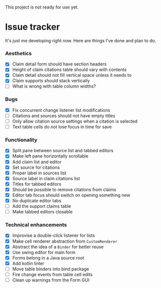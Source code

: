 This project is not ready for use yet.

# Issue tracker
It's just me developing right now. Here are things I've done and plan to do.

### Aesthetics
- [x] Claim detail form should have section headers
- [x] Height of claim citations table should vary with contents
- [x] Claim detail should not fill vertical space unless it needs to
- [x] Claim supports should stack vertically
- [ ] What is wrong with table column widths?

### Bugs
- [x] Fix concurrent change listener list modifications
- [ ] Citations and sources should not have empty titles
- [ ] Only allow citation source settings when a citation is selected
- [ ] Text table cells do not lose focus in time for save

### Functionality
- [x] Split pane between source list and tabbed editors
- [x] Make left pane horizontally scrollable
- [x] Add claim list and editor
- [x] Set source for citations
- [x] Proper label in sources list
- [x] Source label in claim citations list
- [x] Titles for tabbed editors
- [x] Should be possible to remove citations from claims
- [x] Editor tab focus should switch on opening something new
- [x] No duplicate editor tabs
- [ ] Add the support claims table
- [ ] Make tabbed editors closable

### Technical enhancements
- [x] Improvise a double-click listener for lists
- [x] Make cell renderer abstraction from `CustomRenderer`
- [x] Abstract the idea of a `Binder` for better reuse
- [x] Use swing editor for main form
- [x] Forms belong in a Java source root
- [x] Add kotlin linter
- [ ] Move table binders into bind package
- [ ] Fire change events from table cell edits
- [ ] Clean up warnings from the Form GUI

